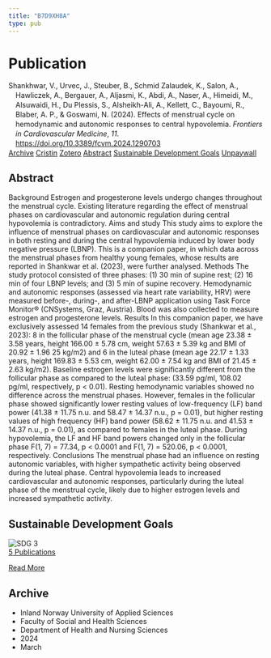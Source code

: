 ```yaml
---
title: "B7D9XH8A"
type: pub
---
```

<h1>Publication</h1>
<article id="csl-bib-container-B7D9XH8A" class="csl-bib-container">
  <div class="csl-bib-body" style="line-height: 1.35; padding-left: 1em; text-indent:-1em;">
  <div class="csl-entry">Shankhwar, V., Urvec, J., Steuber, B., Schmid Zalaudek, K., Salon, A., Hawliczek, A., Bergauer, A., Aljasmi, K., Abdi, A., Naser, A., Himeidi, M., Alsuwaidi, H., Du Plessis, S., Alsheikh-Ali, A., Kellett, C., Bayoumi, R., Blaber, A. P., &amp; Goswami, N. (2024). Effects of menstrual cycle on hemodynamic and autonomic responses to central hypovolemia. <i>Frontiers in Cardiovascular Medicine</i>, <i>11</i>. <a href="https://doi.org/10.3389/fcvm.2024.1290703">https://doi.org/10.3389/fcvm.2024.1290703</a></div>
</div>
  <div class="csl-bib-buttons">
    <a href="#taxonomy-article-B7D9XH8A" class="csl-bib-button">Archive</a>
    <a href="https://app.cristin.no/results/show.jsf?id=2251818" alt="Cristin URL" class="csl-bib-button">Cristin</a>
    <a href="http://zotero.org/groups/5402882/items/B7D9XH8A" alt="Zotero URL" class="csl-bib-button">Zotero</a>
    <a href="#abstract-article-B7D9XH8A" class="csl-bib-button">Abstract</a>
    <a href="#sdg-article-B7D9XH8A" class="csl-bib-button">Sustainable Development Goals</a>
    <a href="https://www.frontiersin.org/articles/10.3389/fcvm.2024.1290703/pdf?isPublishedV2=False" class="csl-bib-button">Unpaywall</a>
  </div>
  <div id="csl-bib-meta-container-B7D9XH8A"></div>
</article>
<div id="csl-bib-meta-B7D9XH8A" class="csl-bib-meta">
  <article id="abstract-article-B7D9XH8A" class="abstract-article">
    <h1>Abstract</h1>
    Background Estrogen and progesterone levels undergo changes throughout the menstrual cycle. Existing literature regarding the effect of menstrual phases on cardiovascular and autonomic regulation during central hypovolemia is contradictory. Aims and study This study aims to explore the influence of menstrual phases on cardiovascular and autonomic responses in both resting and during the central hypovolemia induced by lower body negative pressure (LBNP). This is a companion paper, in which data across the menstrual phases from healthy young females, whose results are reported in Shankwar et al. (2023), were further analysed. Methods The study protocol consisted of three phases: (1) 30 min of supine rest; (2) 16 min of four LBNP levels; and (3) 5 min of supine recovery. Hemodynamic and autonomic responses (assessed via heart rate variability, HRV) were measured before-, during-, and after-LBNP application using Task Force Monitor® (CNSystems, Graz, Austria). Blood was also collected to measure estrogen and progesterone levels. Results In this companion paper, we have exclusively assessed 14 females from the previous study (Shankwar et al., 2023): 8 in the follicular phase of the menstrual cycle (mean age 23.38 ± 3.58 years, height 166.00 ± 5.78 cm, weight 57.63 ± 5.39 kg and BMI of 20.92 ± 1.96 25 kg/m2) and 6 in the luteal phase (mean age 22.17 ± 1.33 years, height 169.83 ± 5.53 cm, weight 62.00 ± 7.54 kg and BMI of 21.45 ± 2.63 kg/m2). Baseline estrogen levels were significantly different from the follicular phase as compared to the luteal phase: (33.59 pg/ml, 108.02 pg/ml, respectively, p &lt; 0.01). Resting hemodynamic variables showed no difference across the menstrual phases. However, females in the follicular phase showed significantly lower resting values of low-frequency (LF) band power (41.38 ± 11.75 n.u. and 58.47 ± 14.37 n.u., p = 0.01), but higher resting values of high frequency (HF) band power (58.62 ± 11.75 n.u. and 41.53 ± 14.37 n.u., p = 0.01), as compared to females in the luteal phase. During hypovolemia, the LF and HF band powers changed only in the follicular phase F(1, 7) = 77.34, p &lt; 0.0001 and F(1, 7) = 520.06, p &lt; 0.0001, respectively. Conclusions The menstrual phase had an influence on resting autonomic variables, with higher sympathetic activity being observed during the luteal phase. Central hypovolemia leads to increased cardiovascular and autonomic responses, particularly during the luteal phase of the menstrual cycle, likely due to higher estrogen levels and increased sympathetic activity.
  </article>
  <article id="sdg-article-B7D9XH8A" class="sdg-article">
    <h1>Sustainable Development Goals</h1>
    <div class="sdg-container"><div id="sdg3" class="sdg"> <img src="{{< params subfolder >}}images/sdg/sdg03_en.png" class="image" alt="SDG 3"> <div class="sdg-overlay"> <a href="{{< params subfolder >}}en/archive/?sdg=3#archive" class="sdg-publication-count"><span>5</span> Publications</a> <p><a href="https://sdgs.un.org/goals/goal3" class="sdg-read-more">Read More</a></p> </div> </div></div>
  </article>
  <article id="taxonomy-article-B7D9XH8A" class="taxonomy-article">
    <h1>Archive</h1>
    <ul>
      <li>Inland Norway University of Applied Sciences</li>
      <li>Faculty of Social and Health Sciences</li>
      <li>Department of Health and Nursing Sciences</li>
      <li>2024</li>
      <li>March</li>
    </ul>
  </article>
</div>
